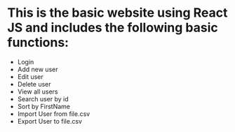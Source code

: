 # This is the basic website using React JS and includes the following basic functions: 
- Login
- Add new user
- Edit user
- Delete user
- View all users
- Search user by id
- Sort by FirstName
- Import User from file.csv
- Export User to file.csv
